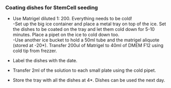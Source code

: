 
### Coating dishes for StemCell seeding
 
 * Use Matrigel diluted 1: 200. Everything needs to be cold!   
 -Set up the big ice container and place a metal tray on top of the ice. Set the dishes to be coated on the tray and let them cold down for 5-10 minutes. Place a pipet on the ice to cold down too.  
 -Use another ice bucket to hold a 50ml tube and the matrigel aliquote (stored at -20*). Transfer 200ul of Matrigel to 40ml of DMEM F12 using cold tip from frezzer. 
 
 * Label the dishes with the date.
 * Transfer 2ml of the solution to each small plate using the cold pipet. 
 * Store the tray with all the dishes at 4*. 
 Dishes can be used the next day.